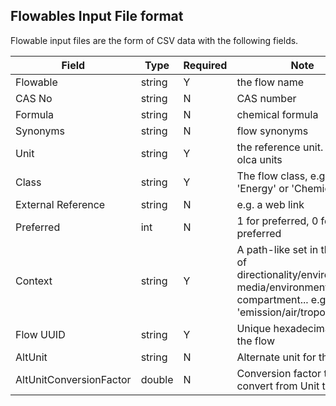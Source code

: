 ## Flowables Input File format

Flowable input files are the form of CSV data with the following fields.

 Field | Type | Required |  Note |
----------- |  ---- | ---------| -----  |
 Flowable | string | Y | the flow name |
 CAS No | string | N | CAS number |
 Formula | string | N | chemical formula|
 Synonyms | string | N | flow synonyms
 Unit | string | Y  | the reference unit. uses olca units |
 Class | string | Y | The flow class, e.g. 'Energy' or 'Chemical' |
 External Reference | string | N | e.g. a web link |
 Preferred | int |  N |   1 for preferred, 0 for non-preferred
 Context | string | Y | A path-like set in the form of directionality/environmental media/environmental compartment... e.g. 'emission/air/tropophere'|  
 Flow UUID | string | Y | Unique hexadecimal ID for the flow |
 AltUnit | string | N | Alternate unit for the flow |
 AltUnitConversionFactor | double | N | Conversion factor to convert from Unit to AltUnit | 
